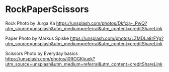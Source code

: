 # RockPaperScissors
Rock Photo by Jurga Ka https://unsplash.com/photos/Dkfcja-_PwQ?utm_source=unsplash&utm_medium=referral&utm_content=creditShareLink

Paper Photo by Markus Spiske https://unsplash.com/photos/LZMDLa8rFYg?utm_source=unsplash&utm_medium=referral&utm_content=creditShareLink

Scissors Photo by Everyday basics https://unsplash.com/photos/i0ROGKijuek?utm_source=unsplash&utm_medium=referral&utm_content=creditShareLink